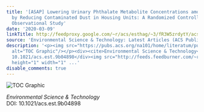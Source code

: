```yaml
---
title: '[ASAP] Lowering Urinary Phthalate Metabolite Concentrations among Children
  by Reducing Contaminated Dust in Housing Units: A Randomized Controlled Trial and
  Observational Study'
date: '2020-03-09'
linkTitle: http://feedproxy.google.com/~r/acs/esthag/~3/fR3W5zrdytY/acs.est.9b04898
source: 'Environmental Science & Technology: Latest Articles (ACS Publications)'
description: '<p><img src="https://pubs.acs.org/na101/home/literatum/publisher/achs/journals/content/esthag/0/esthag.ahead-of-print/acs.est.9b04898/20200309/images/medium/es9b04898_0004.gif"
  alt="TOC Graphic"/></p><div><cite>Environmental Science & Technology</cite></div><div>DOI:
  10.1021/acs.est.9b04898</div><img src="http://feeds.feedburner.com/~r/acs/esthag/~4/fR3W5zrdytY"
  height="1" width="1" ...'
disable_comments: true
---
```

<p><img src="https://pubs.acs.org/na101/home/literatum/publisher/achs/journals/content/esthag/0/esthag.ahead-of-print/acs.est.9b04898/20200309/images/medium/es9b04898_0004.gif" alt="TOC Graphic"/></p><div><cite>Environmental Science & Technology</cite></div><div>DOI: 10.1021/acs.est.9b04898</div><img src="http://feeds.feedburner.com/~r/acs/esthag/~4/fR3W5zrdytY" height="1" width="1" ...